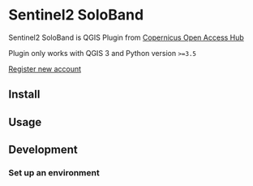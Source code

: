 # Sentinel2 SoloBand 

Sentinel2 SoloBand is QGIS Plugin from [Copernicus Open Access Hub](https://scihub.copernicus.eu/dhus/#/home)

Plugin only works with QGIS 3 and Python version `>=3.5`

[Register new account](https://scihub.copernicus.eu/dhus/#/self-registration)

## Install



## Usage



## Development

### Set up an environment
